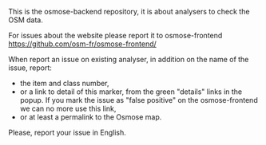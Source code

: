 This is the osmose-backend repository, it is about analysers to check the OSM data.

For issues about the website please report it to osmose-frontend
https://github.com/osm-fr/osmose-frontend/

When report an issue on existing analyser, in addition on the name of the issue, report:
- the item and class number,
- or a link to detail of this marker, from the green "details" links in the popup. If you mark the issue as "false positive" on the osmose-frontend we can no more use this link,
- or at least a permalink to the Osmose map.

Please, report your issue in English.
